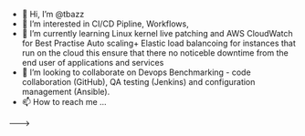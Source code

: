 - 👋 Hi, I’m @tbazz
- 👀 I’m interested in CI/CD Pipline, Workflows,
- 🌱 I’m currently learning Linux kernel live patching and AWS CloudWatch for Best Practise Auto scaling+ Elastic load balancoing for instances that run on the cloud this ensure that there no noticeble downtime from the end user of applications and services
- 💞️ I’m looking to collaborate on Devops Benchmarking - code collaboration (GitHub), QA testing (Jenkins) and configuration management (Ansible).
- 📫 How to reach me ...

--->
